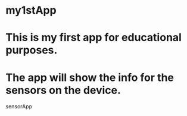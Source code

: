 # my1stApp
# This is my first app for educational purposes.
# The app will show the info for the sensors on the device.
sensorApp
